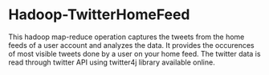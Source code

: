 # Hadoop-TwitterHomeFeed
This hadoop map-reduce operation captures the tweets from the home feeds of a user account and analyzes the data. It provides the occurences of most visible tweets done by a user on your home feed. The twitter data is read through twitter API using twitter4j library available online.
